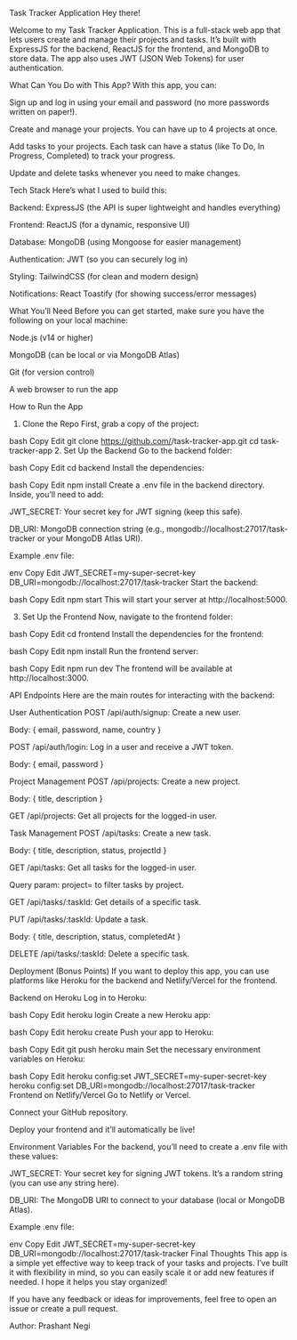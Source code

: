Task Tracker Application
Hey there! 

Welcome to my Task Tracker Application. This is a full-stack web app that lets users create and manage their projects and tasks. It’s built with ExpressJS for the backend, ReactJS for the frontend, and MongoDB to store data. The app also uses JWT (JSON Web Tokens) for user authentication.

What Can You Do with This App?
With this app, you can:

Sign up and log in using your email and password (no more passwords written on paper!).

Create and manage your projects. You can have up to 4 projects at once.

Add tasks to your projects. Each task can have a status (like To Do, In Progress, Completed) to track your progress.

Update and delete tasks whenever you need to make changes.

Tech Stack 
Here’s what I used to build this:

Backend: ExpressJS (the API is super lightweight and handles everything)

Frontend: ReactJS (for a dynamic, responsive UI)

Database: MongoDB (using Mongoose for easier management)

Authentication: JWT (so you can securely log in)

Styling: TailwindCSS (for clean and modern design)

Notifications: React Toastify (for showing success/error messages)

What You’ll Need
Before you can get started, make sure you have the following on your local machine:

Node.js (v14 or higher)

MongoDB (can be local or via MongoDB Atlas)

Git (for version control)

A web browser to run the app

How to Run the App
1. Clone the Repo
First, grab a copy of the project:

bash
Copy
Edit
git clone https://github.com/<your-username>/task-tracker-app.git
cd task-tracker-app
2. Set Up the Backend
Go to the backend folder:

bash
Copy
Edit
cd backend
Install the dependencies:

bash
Copy
Edit
npm install
Create a .env file in the backend directory. Inside, you’ll need to add:

JWT_SECRET: Your secret key for JWT signing (keep this safe).

DB_URI: MongoDB connection string (e.g., mongodb://localhost:27017/task-tracker or your MongoDB Atlas URI).

Example .env file:

env
Copy
Edit
JWT_SECRET=my-super-secret-key
DB_URI=mongodb://localhost:27017/task-tracker
Start the backend:

bash
Copy
Edit
npm start
This will start your server at http://localhost:5000.

3. Set Up the Frontend
Now, navigate to the frontend folder:

bash
Copy
Edit
cd frontend
Install the dependencies for the frontend:

bash
Copy
Edit
npm install
Run the frontend server:

bash
Copy
Edit
npm run dev
The frontend will be available at http://localhost:3000.

API Endpoints
Here are the main routes for interacting with the backend:

User Authentication
POST /api/auth/signup: Create a new user.

Body: { email, password, name, country }

POST /api/auth/login: Log in a user and receive a JWT token.

Body: { email, password }

Project Management
POST /api/projects: Create a new project.

Body: { title, description }

GET /api/projects: Get all projects for the logged-in user.

Task Management
POST /api/tasks: Create a new task.

Body: { title, description, status, projectId }

GET /api/tasks: Get all tasks for the logged-in user.

Query param: project=<project-id> to filter tasks by project.

GET /api/tasks/:taskId: Get details of a specific task.

PUT /api/tasks/:taskId: Update a task.

Body: { title, description, status, completedAt }

DELETE /api/tasks/:taskId: Delete a specific task.

Deployment (Bonus Points)
If you want to deploy this app, you can use platforms like Heroku for the backend and Netlify/Vercel for the frontend.

Backend on Heroku
Log in to Heroku:

bash
Copy
Edit
heroku login
Create a new Heroku app:

bash
Copy
Edit
heroku create
Push your app to Heroku:

bash
Copy
Edit
git push heroku main
Set the necessary environment variables on Heroku:

bash
Copy
Edit
heroku config:set JWT_SECRET=my-super-secret-key
heroku config:set DB_URI=mongodb://localhost:27017/task-tracker
Frontend on Netlify/Vercel
Go to Netlify or Vercel.

Connect your GitHub repository.

Deploy your frontend and it’ll automatically be live!

Environment Variables
For the backend, you’ll need to create a .env file with these values:

JWT_SECRET: Your secret key for signing JWT tokens. It’s a random string (you can use any string here).

DB_URI: The MongoDB URI to connect to your database (local or MongoDB Atlas).

Example .env file:

env
Copy
Edit
JWT_SECRET=my-super-secret-key
DB_URI=mongodb://localhost:27017/task-tracker
Final Thoughts 
This app is a simple yet effective way to keep track of your tasks and projects. I’ve built it with flexibility in mind, so you can easily scale it or add new features if needed. I hope it helps you stay organized!

If you have any feedback or ideas for improvements, feel free to open an issue or create a pull request. 

Author: Prashant Negi


